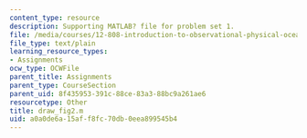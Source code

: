 ```yaml
---
content_type: resource
description: Supporting MATLAB? file for problem set 1.
file: /media/courses/12-808-introduction-to-observational-physical-oceanography-fall-2004/a0a0de6a15aff8fc70db0eea899545b4_draw_fig2.m
file_type: text/plain
learning_resource_types:
- Assignments
ocw_type: OCWFile
parent_title: Assignments
parent_type: CourseSection
parent_uid: 8f435953-391c-88ce-83a3-88bc9a261ae6
resourcetype: Other
title: draw_fig2.m
uid: a0a0de6a-15af-f8fc-70db-0eea899545b4
---
```

